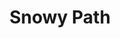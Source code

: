 ---
layout: illustration
title: Snowy Path
type: photo, holga
description: Personal Photograph
alt: Double exposure of fishing nets and buoys
medium: Medium Format Photograph Print 
large-image: snowy-path.jpg
small-image: snowy-path.jpg
size: 1000×1000
---